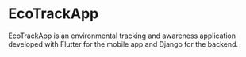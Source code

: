 # EcoTrackApp
EcoTrackApp is an environmental tracking and awareness application developed with Flutter for the mobile app and Django for the backend.
